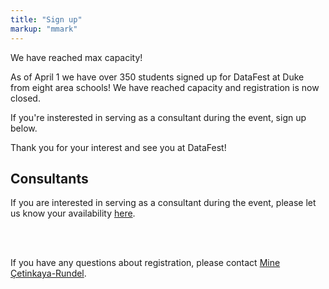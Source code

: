```yaml
---
title: "Sign up"
markup: "mmark"
---
```


We have reached max capacity!

As of April 1 we have over 350 students signed up for DataFest at Duke from eight area schools! We have reached capacity and registration is now closed.

If you're insterested in serving as a consultant during the event, sign up below.

Thank you for your interest and see you at DataFest!

<!--

Click on the option that applies to you. Regardless of the option you choose, you will automatically be placed on the ASA DataFest<small><sup>TM</sup></small> mailing list to receive updates and announcements.

Registration deadline is midnight on **Monday, March 26, 2018**.

Seats are limited, sign up before it's too late!

## Participants

### Option 1: Team sign-up (4-5 students)

<a href="https://goo.gl/forms/ORtWprizDI6dKqca2"><i class="fas fa-user-plus fa-2x" style="color:#03A9F4"></i></a> Click [here](https://goo.gl/forms/ORtWprizDI6dKqca2) to sign up as a team of 4 to 5 students. Students signing up in this category will be given priority.

### Option 2: Team sign-up (2-3 students)

<a href="https://goo.gl/forms/Ug5S8e6VBPPylWEj1"><i class="fas fa-user-plus fa-2x" style="color:#CDDC39"></i></a> Click [here](https://goo.gl/forms/Ug5S8e6VBPPylWEj1) to sign up as a team of 2 to 3 students. Students signing up in this category will be added to the roster if there are seats open as of Monday, March 20, 2018. You might also be matched up with others looking to join an existing team.

### Option 3: Looking for teammates

<a href="https://goo.gl/forms/vs11q4jKzejYUoYZ2"><i class="fas fa-user-plus fa-2x" style="color:#E91E63"></i></a> If you do not have a team in mind but you're looking for teammates, click [here](https://goo.gl/forms/vs11q4jKzejYUoYZ2) to leave us your information so that you can be matched with others.

-->

## Consultants

<a href="https://goo.gl/forms/nTUIDUpb8OiXy7j63"><i class="fas fa-user-plus fa-2x" style="color:#4285F4"></i></a> If you are interested in serving as a consultant during the event, please let us know your availability [here](https://goo.gl/forms/nTUIDUpb8OiXy7j63).



<br><br>

If you have any questions about registration, please contact [Mine Çetinkaya-Rundel](mailto:mine@stat.duke.edu).
